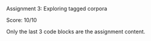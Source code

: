 Assignment 3: Exploring tagged corpora

Score: 10/10

Only the last 3 code blocks are the assignment content.